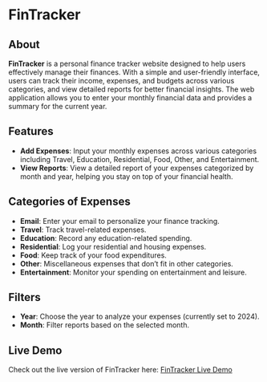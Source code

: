 # FinTracker

## About

**FinTracker** is a personal finance tracker website designed to help users effectively manage their finances. With a simple and user-friendly interface, users can track their income, expenses, and budgets across various categories, and view detailed reports for better financial insights. The web application allows you to enter your monthly financial data and provides a summary for the current year.

## Features

- **Add Expenses**: Input your monthly expenses across various categories including Travel, Education, Residential, Food, Other, and Entertainment.
- **View Reports**: View a detailed report of your expenses categorized by month and year, helping you stay on top of your financial health.

## Categories of Expenses

- **Email**: Enter your email to personalize your finance tracking.
- **Travel**: Track travel-related expenses.
- **Education**: Record any education-related spending.
- **Residential**: Log your residential and housing expenses.
- **Food**: Keep track of your food expenditures.
- **Other**: Miscellaneous expenses that don’t fit in other categories.
- **Entertainment**: Monitor your spending on entertainment and leisure.

## Filters

- **Year**: Choose the year to analyze your expenses (currently set to 2024).
- **Month**: Filter reports based on the selected month.

## Live Demo

Check out the live version of FinTracker here: [FinTracker Live Demo](https://fin-trackr-pi.vercel.app/)
